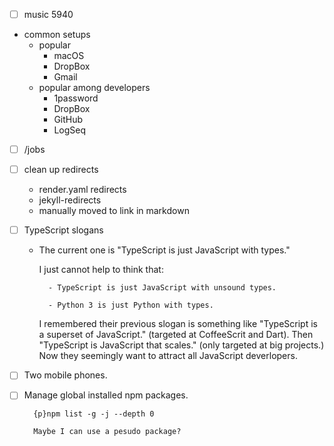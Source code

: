 - [ ] music 5940

- common setups
  - popular
    - macOS
    - DropBox
    - Gmail
  - popular among developers
    - 1password
    - DropBox
    - GitHub
    - LogSeq

- [ ] /jobs

- [ ] clean up redirects

    - render.yaml redirects
    - jekyll-redirects
    - manually moved to link in markdown

- [ ] TypeScript slogans

    - The current one is "TypeScript is just JavaScript with types."

        I just cannot help to think that:

            - TypeScript is just JavaScript with unsound types.

            - Python 3 is just Python with types.

        I remembered their previous slogan is something like "TypeScript is a superset of JavaScript." (targeted at CoffeeScrit and Dart). Then "TypeScript is JavaScript that scales." (only targeted at big projects.) Now they seemingly want to attract all JavaScript deverlopers.

- [ ] Two mobile phones.

- [ ] Manage global installed npm packages.

        {p}npm list -g -j --depth 0

        Maybe I can use a pesudo package?
